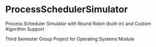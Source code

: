 # ProcessSchedulerSimulator
Process Scheduler Simulator with Round Robin (built-in) and Custom Algorithm Support

Third Semester Group Project for Operating Systems Module
